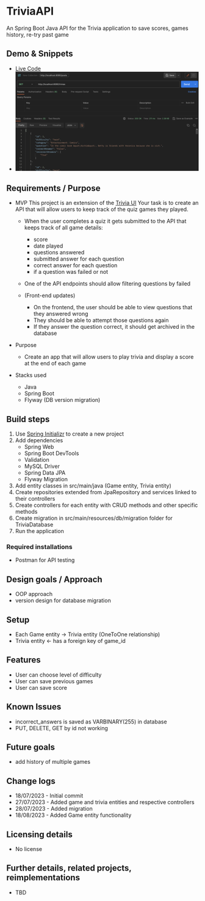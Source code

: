 # TriviaAPI

An Spring Boot Java API for the Trivia application to save scores, games history, re-try past game

## Demo & Snippets

- [Live Code](https://github.com/rianns/TriviaAPI)
- ![Postman image of the API](src/main/resources/images/sample.png)

## Requirements / Purpose

- MVP
  This project is an extension of the [Trivia UI](https://github.com/rianns/trivia-ui) Your task is to create an API that will allow users to keep track of the quiz games they played.

  - When the user completes a quiz it gets submitted to the API that keeps track of all game details:

    - score
    - date played
    - questions answered
    - submitted answer for each question
    - correct answer for each question
    - if a question was failed or not

  - One of the API endpoints should allow filtering questions by failed

  - (Front-end updates)
    - On the frontend, the user should be able to view questions that they answered wrong
    - They should be able to attempt those questions again
    - If they answer the question correct, it should get archived in the database

- Purpose

  - Create an app that will allow users to play trivia and display a score at the end of each game

- Stacks used

  - Java
  - Spring Boot
  - Flyway (DB version migration)

## Build steps

1. Use [Spring Initializr](https://start.spring.io/) to create a new project
2. Add dependencies
   - Spring Web
   - Spring Boot DevTools
   - Validation
   - MySQL Driver
   - Spring Data JPA
   - Flyway Migration
3. Add entity classes in src/main/java (Game entity, Trivia entity)
4. Create repositories extended from JpaRepository and services linked to their controllers
5. Create controllers for each entity with CRUD methods and other specific methods
6. Create migration in src/main/resources/db/migration folder for TriviaDatabase
7. Run the application

### Required installations

- Postman for API testing

## Design goals / Approach

- OOP approach
- version design for database migration

## Setup

- Each Game entity -> Trivia entity (OneToOne relationship)
- Trivia entity <- has a foreign key of game_id

## Features

- User can choose level of difficulty
- User can save previous games
- User can save score

## Known Issues

- incorrect_answers is saved as VARBINARY(255) in database
- PUT, DELETE, GET by id not working

## Future goals

- add history of multiple games

## Change logs

- 18/07/2023 - Initial commit
- 27/07/2023 - Added game and trivia entities and respective controllers
- 28/07/2023 - Added migration
- 18/08/2023 - Added Game entity functionality

## Licensing details

- No license

## Further details, related projects, reimplementations

- TBD
